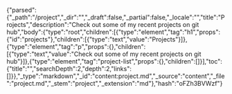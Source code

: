 {"parsed":{"_path":"/project","_dir":"","_draft":false,"_partial":false,"_locale":"","title":"Projects","description":"Check out some of my recent projects on git hub","body":{"type":"root","children":[{"type":"element","tag":"h1","props":{"id":"projects"},"children":[{"type":"text","value":"Projects"}]},{"type":"element","tag":"p","props":{},"children":[{"type":"text","value":"Check out some of my recent projects on git hub"}]},{"type":"element","tag":"project-list","props":{},"children":[]}],"toc":{"title":"","searchDepth":2,"depth":2,"links":[]}},"_type":"markdown","_id":"content:project.md","_source":"content","_file":"project.md","_stem":"project","_extension":"md"},"hash":"oFZh3BVWzf"}
